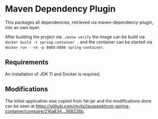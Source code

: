 # Maven Dependency Plugin

This packages all dependencies, retrieved via maven-dependency-plugin, into an
own layer.

After building the project via `./mvnw verify` the image can be build via
`docker build -t spring-container .` and the container can be started via
`docker run --rm -p 8080:8080 spring-container`.


## Requirements

An installation of JDK 11 and Docker is required.


## Modifications

The initial application was copied from fat-jar and the modifications done can
be seen at https://github.com/mvitz/javaspektrum-spring-container/compare/216a834...368226b.

